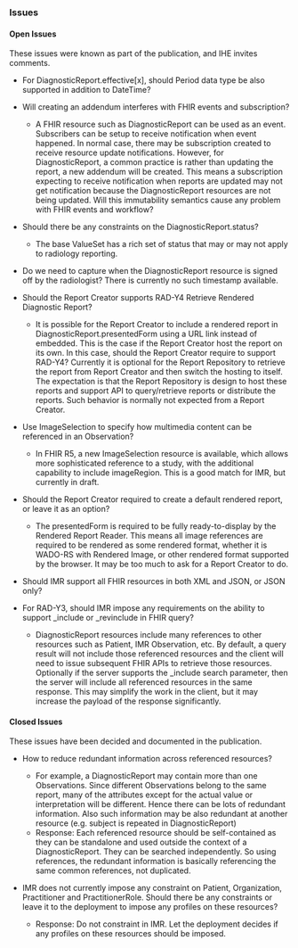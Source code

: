 ### Issues

#### Open Issues

These issues were known as part of the publication, and IHE invites comments.

- For DiagnosticReport.effective[x], should Period data type be also supported in addition to DateTime?

- Will creating an addendum interferes with FHIR events and subscription?
    - A FHIR resource such as DiagnosticReport can be used as an event. Subscribers can be setup to receive notification when event happened. In normal case, there may be subscription created to receive resource update notifications. However, for DiagnosticReport, a common practice is rather than updating the report, a new addendum will be created. This means a subscription expecting to receive notification when reports are updated may not get notification because the DiagnosticReport resources are not being updated. Will this immutability semantics cause any problem with FHIR events and workflow?

- Should there be any constraints on the DiagnosticReport.status?
    - The base ValueSet has a rich set of status that may or may not apply to radiology reporting.

- Do we need to capture when the DiagnosticReport resource is signed off by the radiologist? There is currently no such timestamp available.

- Should the Report Creator supports RAD-Y4 Retrieve Rendered Diagnostic Report?
    - It is possible for the Report Creator to include a rendered report in DiagnosticReport.presentedForm using a URL link instead of embedded. This is the case if the Report Creator host the report on its own. In this case, should the Report Creator require to support RAD-Y4? Currently it is optional for the Report Repository to retrieve the report from Report Creator and then switch the hosting to itself. The expectation is that the Report Repository is design to host these reports and support API to query/retrieve reports or distribute the reports. Such behavior is normally not expected from a Report Creator.

- Use ImageSelection to specify how multimedia content can be referenced in an Observation?
    - In FHIR R5, a new ImageSelection resource is available, which allows more sophisticated reference to a study, with the additional capability to include imageRegion. This is a good match for IMR, but currently in draft.

- Should the Report Creator required to create a default rendered report, or leave it as an option?
    - The presentedForm is required to be fully ready-to-display by the Rendered Report Reader. This means all image references are required to be rendered as some rendered format, whether it is WADO-RS with Rendered Image, or other rendered format supported by the browser. It may be too much to ask for a Report Creator to do.

- Should IMR support all FHIR resources in both XML and JSON, or JSON only?

- For RAD-Y3, should IMR impose any requirements on the ability to support _include or _revinclude in FHIR query?
    - DiagnosticReport resources include many references to other resources such as Patient, IMR Observation, etc. By default, a query result will not include those referenced resources and the client will need to issue subsequent FHIR APIs to retrieve those resources. Optionally if the server supports the _include search parameter, then the server will include all referenced resources in the same response. This may simplify the work in the client, but it may increase the payload of the response significantly.

#### Closed Issues

These issues have been decided and documented in the publication.

- How to reduce redundant information across referenced resources?
    - For example, a DiagnosticReport may contain more than one Observations. Since different Observations belong to the same report, many of the attributes except for the actual value or interpretation will be different. Hence there can be lots of redundant information. Also such information may be also redundant at another resource (e.g. subject is repeated in DiagnosticReport)
    - Response: Each referenced resource should be self-contained as they can be standalone and used outside the context of a DiagnosticReport. They can be searched independently. So using references, the redundant information is basically referencing the same common references, not duplicated.

- IMR does not currently impose any constraint on Patient, Organization, Practitioner and PractitionerRole. Should there be any constraints or leave it to the deployment to impose any profiles on these resources?
    - Response: Do not constraint in IMR. Let the deployment decides if any profiles on these resources should be imposed.